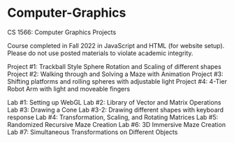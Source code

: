 # Computer-Graphics
CS 1566: Computer Graphics Projects

Course completed in Fall 2022 in JavaScript and HTML (for website setup). Please do not use posted materials to violate academic integrity.

Project #1: Trackball Style Sphere Rotation and Scaling of different shapes
Project #2: Walking through and Solving a Maze with Animation
Project #3: Shifting platforms and rolling spheres with adjustable light
Project #4: 4-Tier Robot Arm with light and moveable fingers

Lab #1: Setting up WebGL
Lab #2: Library of Vector and Matrix Operations
Lab #3: Drawing a Cone
Lab #3-2: Drawing different shapes with keyboard response
Lab #4: Transformation, Scaling, and Rotating Matrices
Lab #5: Randomized Recursive Maze Creation
Lab #6: 3D Immersive Maze Creation
Lab #7: Simultaneous Transformations on Different Objects
